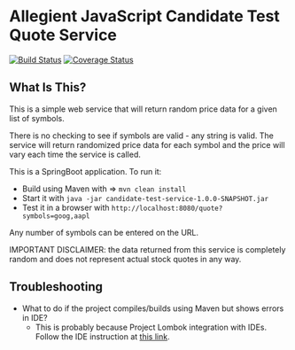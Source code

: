 # Allegient JavaScript Candidate Test Quote Service
[![Build Status](https://travis-ci.org/allegient-labs/candidate-test-service.svg?branch=master)](https://travis-ci.org/allegient-labs/candidate-test-service)
[![Coverage Status](https://coveralls.io/repos/github/allegient-labs/candidate-test-service/badge.svg?branch=master)](https://coveralls.io/github/allegient-labs/candidate-test-service?branch=master)

## What Is This?
This is a simple web service that will return random price data for a given list of symbols.

There is no checking to see if symbols are valid - any string is valid.  The service will return randomized price data for each symbol and the price will vary each time the service is called.

This is a SpringBoot application.  To run it:

- Build using Maven with => `mvn clean install`
- Start it with `java -jar candidate-test-service-1.0.0-SNAPSHOT.jar`
- Test it in a browser with `http://localhost:8080/quote?symbols=goog,aapl`
  
Any number of symbols can be entered on the URL.

IMPORTANT DISCLAIMER: the data returned from this service is completely random and does not represent actual
stock quotes in any way.

## Troubleshooting

* What to do if the project compiles/builds using Maven but shows errors in IDE?
  * This is probably because Project Lombok integration with IDEs. Follow the IDE instruction at [this link](https://projectlombok.org/download.html).

